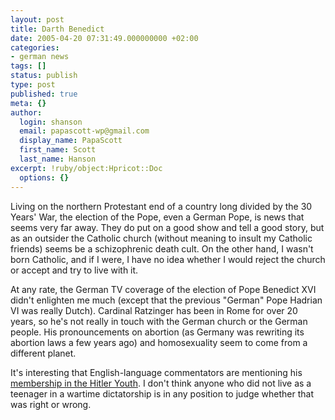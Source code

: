 ```yaml
---
layout: post
title: Darth Benedict
date: 2005-04-20 07:31:49.000000000 +02:00
categories:
- german news
tags: []
status: publish
type: post
published: true
meta: {}
author:
  login: shanson
  email: papascott-wp@gmail.com
  display_name: PapaScott
  first_name: Scott
  last_name: Hanson
excerpt: !ruby/object:Hpricot::Doc
  options: {}
---
```

<p>Living on the northern Protestant end of a country long divided by the 30 Years' War, the election of the Pope, even a German Pope, is news that seems very far away. They do put on a good show and tell a good story, but as an outsider the Catholic church (without meaning to insult my Catholic friends) seems be a schizophrenic death cult. On the other hand, I wasn't born Catholic, and if I were, I have no idea whether I would reject the church or accept and try to live with it. </p>
<p>At any rate, the German TV coverage of the election of Pope Benedict XVI didn't enlighten me much (except that the previous "German" Pope Hadrian VI was really Dutch). Cardinal Ratzinger has been in Rome for over 20 years, so he's not really in touch with the German church or the German people. His pronouncements on abortion (as Germany was rewriting its abortion laws a few years ago) and homosexuality seem to come from a different planet. </p>
<p>It's interesting that English-language commentators are mentioning his <a href="http://www.timesonline.co.uk/article/0,,2089-1572667,00.html">membership in the Hitler Youth</a>. I don't think anyone who did not live as a teenager in a wartime dictatorship is in any position to judge whether that was right or wrong.</p>
